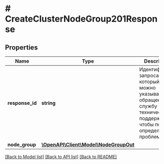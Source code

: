 # # CreateClusterNodeGroup201Response

## Properties

Name | Type | Description | Notes
------------ | ------------- | ------------- | -------------
**response_id** | **string** | Идентификатор запроса, который можно указывать при обращении в службу технической поддержки, чтобы помочь определить проблему. |
**node_group** | [**\OpenAPI\Client\Model\NodeGroupOut**](NodeGroupOut.md) |  |

[[Back to Model list]](../../README.md#models) [[Back to API list]](../../README.md#endpoints) [[Back to README]](../../README.md)
